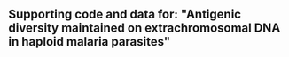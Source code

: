 ## Supporting code and data for: "Antigenic diversity maintained on extrachromosomal DNA in haploid malaria parasites"
